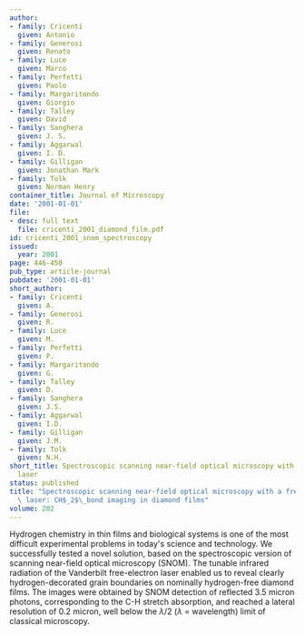 ```yaml
---
author:
- family: Cricenti
  given: Antonio
- family: Generosi
  given: Renato
- family: Luce
  given: Marco
- family: Perfetti
  given: Paolo
- family: Margaritondo
  given: Giorgio
- family: Talley
  given: David
- family: Sanghera
  given: J. S.
- family: Aggarwal
  given: I. D.
- family: Gilligan
  given: Jonathan Mark
- family: Tolk
  given: Norman Henry
container_title: Journal of Microscopy
date: '2001-01-01'
file:
- desc: full text
  file: cricenti_2001_diamond_film.pdf
id: cricenti_2001_snom_spectroscopy
issued:
  year: 2001
page: 446-450
pub_type: article-journal
pubdate: '2001-01-01'
short_author:
- family: Cricenti
  given: A.
- family: Generosi
  given: R.
- family: Luce
  given: M.
- family: Perfetti
  given: P.
- family: Margaritondo
  given: G.
- family: Talley
  given: D.
- family: Sanghera
  given: J.S.
- family: Aggarwal
  given: I.D.
- family: Gilligan
  given: J.M.
- family: Tolk
  given: N.H.
short_title: Spectroscopic scanning near-field optical microscopy with a free electron
  laser
status: published
title: "Spectroscopic scanning near-field optical microscopy with a free electron\
  \ laser: CH$_2$\_bond imaging in diamond films"
volume: 202
---
```

Hydrogen chemistry in thin films and biological systems is one of the most difficult experimental problems in today&#x27;s science and technology. We successfully tested a novel solution, based on the spectroscopic version of scanning near-field optical microscopy&#160;(SNOM). The tunable infrared radiation of the Vanderbilt free-electron laser enabled us to reveal clearly hydrogen-decorated grain boundaries on nominally hydrogen-free diamond films. The images were obtained by SNOM detection of reflected 3.5&#160;micron photons, corresponding to the C-H stretch absorption, and reached a lateral resolution of 0.2&#160;micron, well below the $\lambda/2$ ($\lambda$ = wavelength) limit of classical microscopy.
